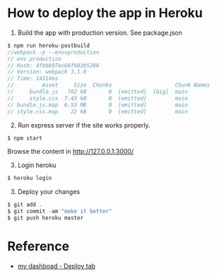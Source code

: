 # How to deploy the app in Heroku
1. Build the app with production version. See package.json

```js
$ npm run heroku-postbuild
//webpack -p --env=production
// env production
// Hash: 4fbbb97ec66f981b5208
// Version: webpack 3.1.0
// Time: 14314ms
//         Asset     Size  Chunks                    Chunk Names
//     bundle.js   782 kB       0  [emitted]  [big]  main
//     style.css  7.43 kB       0  [emitted]         main
// bundle.js.map  6.53 MB       0  [emitted]         main
// style.css.map    22 kB       0  [emitted]         main
```
2. Run express server if the site works properly.
```js
$ npm start
```   
Browse the content in http://127.0.0.1:3000/

3. Login heroku

```js
$ heroku login
```

3. Deploy your changes

```js
$ git add .
$ git commit -am "make it better"
$ git push heroku master
```


# Reference
- [my dashboad - Deploy tab](https://dashboard.heroku.com/apps/react-hirokoymj/deploy/heroku-git)